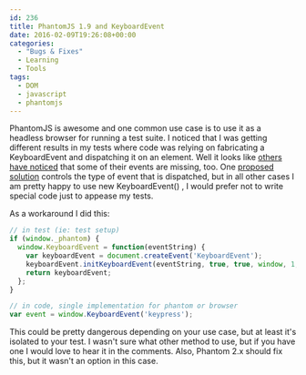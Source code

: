 ```yaml
---
id: 236
title: PhantomJS 1.9 and KeyboardEvent
date: 2016-02-09T19:26:08+00:00
categories:
  - "Bugs & Fixes"
  - Learning
  - Tools
tags:
  - DOM
  - javascript
  - phantomjs
---
```


PhantomJS is awesome and one common use case is to use it as a headless browser for running a test suite. I noticed that I was getting different results in my tests where code was relying on fabricating a KeyboardEvent and dispatching it on an element. Well it looks like [others have noticed](https://github.com/ariya/phantomjs/issues/11289#issuecomment-45428729) that some of their events are missing, too. One [proposed solution](https://github.com/ariya/phantomjs/issues/11289#issuecomment-38880333) controls the type of event that is dispatched, but in all other cases I am pretty happy to use <span className="lang:default decode:true  crayon-inline  ">new KeyboardEvent()</span> , I would prefer not to write special code just to appease my tests.

As a workaround I did this:

```js
// in test (ie: test setup)
if (window._phantom) {
  window.KeyboardEvent = function(eventString) {
    var keyboardEvent = document.createEvent('KeyboardEvent');
    keyboardEvent.initKeyboardEvent(eventString, true, true, window, 1, 0, 0);
    return keyboardEvent;
  };
}

// in code, single implementation for phantom or browser
var event = window.KeyboardEvent('keypress');
```

This could be pretty dangerous depending on your use case, but at least it's isolated to your test. I wasn't sure what other method to use, but if you have one I would love to hear it in the comments. Also, Phantom 2.x should fix this, but it wasn't an option in this case.
